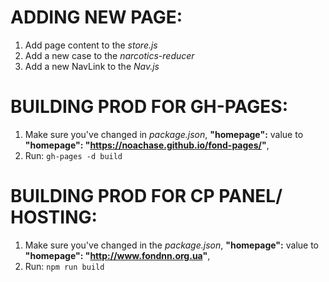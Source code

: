 # ADDING NEW PAGE:

1. Add page content to the _store.js_
2. Add a new case to the _narcotics-reducer_
3. Add a new NavLink to the _Nav.js_

# BUILDING PROD FOR GH-PAGES:

1. Make sure you've changed in _package.json_, **"homepage":** value to **"homepage": "https://noachase.github.io/fond-pages/"**,
2. Run: ```gh-pages -d build```

# BUILDING PROD FOR CP PANEL/ HOSTING:

1. Make sure you've changed in the _package.json_, **"homepage":** value to **"homepage": "http://www.fondnn.org.ua"**,
2. Run: ```npm run build```